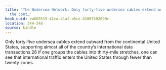 ```yaml
---
title: 'The Undersea Network: Only forty-five undersea cables extend outward from
  the cont…'
book_uuid: ea868515-41ca-41af-a5ce-82007602699c
location: 344-348
source: kindle
---
```


Only forty-five undersea cables extend outward from the continental United States, supporting almost all of the country’s international data transactions.26 If one groups the cables into thirty-mile stretches, one can see that international traffic enters the United States through fewer than twenty zones.